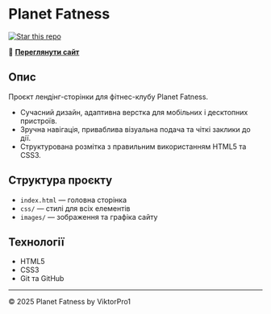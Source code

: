 # Planet Fatness

[![Star this repo](https://img.shields.io/github/stars/ViktorPro1/Planet-Fatness?style=social)](https://github.com/ViktorPro1/Planet-Fatness/stargazers)

🔗 **[Переглянути сайт](https://viktorpro1.github.io/Planet-Fatness/)**

## Опис

Проєкт лендінг-сторінки для фітнес-клубу Planet Fatness.

- Сучасний дизайн, адаптивна верстка для мобільних і десктопних пристроїв.
- Зручна навігація, приваблива візуальна подача та чіткі заклики до дії.
- Структурована розмітка з правильним використанням HTML5 та CSS3.

## Структура проєкту

- `index.html` — головна сторінка
- `css/` — стилі для всіх елементів
- `images/` — зображення та графіка сайту

## Технології

- HTML5
- CSS3
- Git та GitHub

---

© 2025 Planet Fatness by ViktorPro1
